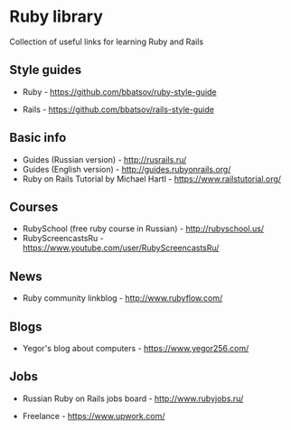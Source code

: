 # Ruby library

Collection of useful links for learning Ruby and Rails

## Style guides

* Ruby - <https://github.com/bbatsov/ruby-style-guide>

* Rails - <https://github.com/bbatsov/rails-style-guide>

## Basic info

* Guides (Russian version) - http://rusrails.ru/
* Guides (English version) - http://guides.rubyonrails.org/
* Ruby on Rails Tutorial by Michael Hartl - https://www.railstutorial.org/

## Courses

* RubySchool (free ruby course in Russian) - http://rubyschool.us/
* RubyScreencastsRu - https://www.youtube.com/user/RubyScreencastsRu/

## News

* Ruby community linkblog - http://www.rubyflow.com/

## Blogs

* Yegor's blog about computers - https://www.yegor256.com/

## Jobs

* Russian Ruby on Rails jobs board - http://www.rubyjobs.ru/

* Freelance - https://www.upwork.com/

